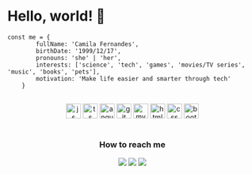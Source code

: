 <h1>Hello, world! 👋</h1>

``` 
const me = {
        fullName: 'Camila Fernandes',
        birthDate: '1999/12/17',
        pronouns: 'she' | 'her',
        interests: ['science', 'tech', 'games', 'movies/TV series', 'music', 'books', 'pets'],
        motivation: 'Make life easier and smarter through tech'
    }
```
##
<div align="center">
<img alt="js" heigth="20" width="30" src="https://cdn.jsdelivr.net/gh/devicons/devicon/icons/javascript/javascript-plain.svg" />
<img alt="ts" heigth="20" width="30" src="https://cdn.jsdelivr.net/gh/devicons/devicon/icons/typescript/typescript-original.svg" />
<img alt="angular" heigth="20" width="30" src="https://cdn.jsdelivr.net/gh/devicons/devicon/icons/angularjs/angularjs-plain.svg" />
<img alt="git" heigth="20" width="30" src="https://cdn.jsdelivr.net/gh/devicons/devicon/icons/git/git-original.svg" />
<img alt="mysql" heigth="20" width="30" src="https://cdn.jsdelivr.net/gh/devicons/devicon/icons/mysql/mysql-original.svg" />
<img alt="html" heigth="20" width="30" src="https://cdn.jsdelivr.net/gh/devicons/devicon/icons/html5/html5-original.svg" />
<img alt="css" heigth="20" width="30" src="https://cdn.jsdelivr.net/gh/devicons/devicon/icons/css3/css3-original.svg" />
<img alt="bootstrap" heigth="20" width="30" src="https://cdn.jsdelivr.net/gh/devicons/devicon/icons/bootstrap/bootstrap-original.svg" />
</div>
<br>
<h3 align="center">How to reach me</h3>
<div align="center">
  <a href="https://www.linkedin.com/in/camila-fernandes-411480195/" target="_blank"></a><img src="https://img.shields.io/badge/LinkedIn-0077B5?style=for-the-badge&logo=linkedin&logoColor=white" target="_blank">
  <a href="#" target="_blank"></a><img src="https://img.shields.io/badge/Telegram-2CA5E0?style=for-the-badge&logo=telegram&logoColor=white" target="_blank">
  <a href="#" target="_blank"></a><img src="https://img.shields.io/badge/Gmail-D14836?style=for-the-badge&logo=gmail&logoColor=white" target="_blank">

</div>


